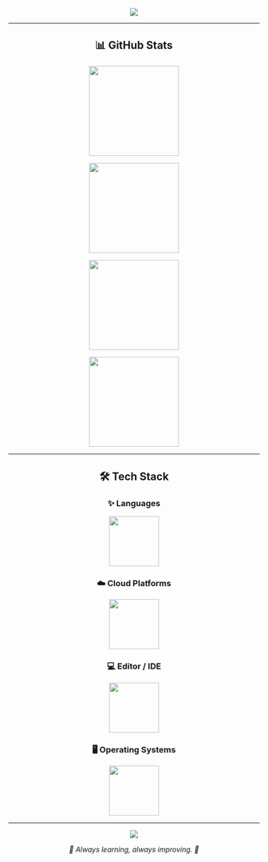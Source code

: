 <p align="center">
  <img src="https://capsule-render.vercel.app/api?type=waving&color=0d111780&height=200&section=header&text=Hi,%20I'm%20dokkiitech!&fontSize=40&fontColor=58a6ff" />
</p>

---

## <p align="center">📊 GitHub Stats</p>

<p align="center">
  <a href="https://github.com/dokkiitech">
    <img height=180 src="https://github-readme-stats.vercel.app/api?username=dokkiitech&bg_color=0d1117cc&title_color=58a6ff&text_color=c9d1d9&icon_color=58a6ff&show_icons=true&include_all_commits=true&count_private=true&hide_border=true&custom_title=GitHub%20Stats" />
  </a>
</p>
<p align="center">
  <a href="https://github.com/dokkiitech">
    <img height=180 src="https://github-readme-stats.vercel.app/api/top-langs/?username=dokkiitech&bg_color=0d1117cc&title_color=58a6ff&text_color=c9d1d9&hide=css,html,vue,scss,ejs&layout=compact&hide_border=true" />
  </a>
</p>
<p align="center">
  <a href="https://github.com/dokkiitech">
    <img height=180 src="https://github-readme-streak-stats.herokuapp.com/?user=dokkiitech&theme=tokyonight&hide_border=true" />
  </a>
</p>
<p align="center">
  <a href="https://github.com/dokkiitech">
    <img height=180 src="https://github-profile-summary-cards.vercel.app/api/cards/profile-details?username=dokkiitech&theme=github_dark" />
  </a>
</p>

---

## <p align="center">🛠️ Tech Stack</p>

### <p align="center">✨ Languages</p>
<p align="center">
  <img src="https://skillicons.dev/icons?i=java,python,go,typescript,nextjs&perline=6&theme=dark" height=100 />
</p>

### <p align="center">☁️ Cloud Platforms</p>
<p align="center">
  <img src="https://skillicons.dev/icons?i=aws,cloudflare,firebase,supabase,grafana,terraform,jenkins&theme=dark" height=100 />
</p>

### <p align="center">💻 Editor / IDE</p>
<p align="center">
  <img src="https://skillicons.dev/icons?i=idea,vscode,eclipse,notion&theme=dark" height=100 />
</p>

### <p align="center">🖥️ Operating Systems</p>
<p align="center">
  <img src="https://skillicons.dev/icons?i=apple,windows,kali,linux,ubuntu,debian&theme=dark" height=100 />
</p>

---

<p align="center">
  <img src="https://capsule-render.vercel.app/api?type=waving&color=0d111780&height=120&section=footer" />
</p>

<p align="center"><i>🚀 Always learning, always improving. 🚀</i></p>
